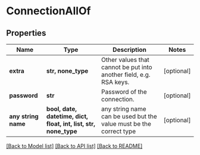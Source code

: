 # ConnectionAllOf


## Properties
Name | Type | Description | Notes
------------ | ------------- | ------------- | -------------
**extra** | **str, none_type** | Other values that cannot be put into another field, e.g. RSA keys. | [optional] 
**password** | **str** | Password of the connection. | [optional] 
**any string name** | **bool, date, datetime, dict, float, int, list, str, none_type** | any string name can be used but the value must be the correct type | [optional]

[[Back to Model list]](../README.md#documentation-for-models) [[Back to API list]](../README.md#documentation-for-api-endpoints) [[Back to README]](../README.md)


